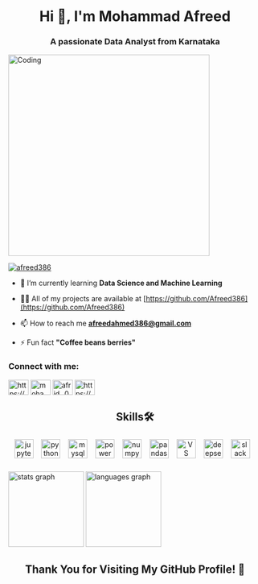 <h1 align="center">Hi 👋, I'm Mohammad Afreed</h1>
<h3 align="center">A passionate Data Analyst from Karnataka</h3>

<img align="center" alt="Coding" width="400" src="https://images.squarespace-cdn.com/content/v1/5769fc401b631bab1addb2ab/1541580611624-TE64QGKRJG8SWAIUS7NS/coding-freak.gif?format=750w">

<p align="left"> <a href="https://github.com/ryo-ma/github-profile-trophy"><img src="https://github-profile-trophy.vercel.app/?username=afreed386" alt="afreed386" /></a> </p>

- 🌱 I’m currently learning **Data Science and Machine Learning**

- 👨‍💻 All of my projects are available at [https://github.com/Afreed386](https://github.com/Afreed386)

- 📫 How to reach me **afreedahmed386@gmail.com**

- ⚡ Fun fact **"Coffee beans berries"**

<h3 align="left">Connect with me:</h3>
<p align="left">
<a href="https://linkedin.com/in/https://www.linkedin.com/in/mohammad-afreed-140128263/" target="blank"><img align="center" src="https://raw.githubusercontent.com/rahuldkjain/github-profile-readme-generator/master/src/images/icons/Social/linked-in-alt.svg" alt="https://www.linkedin.com/in/mohammad-afreed-140128263/" height="30" width="40" /></a>
<a href="https://kaggle.com/mohammad afreed_12" target="blank"><img align="center" src="https://raw.githubusercontent.com/rahuldkjain/github-profile-readme-generator/master/src/images/icons/Social/kaggle.svg" alt="mohammad afreed_12" height="30" width="40" /></a>
<a href="https://instagram.com/afrid._06" target="blank"><img align="center" src="https://raw.githubusercontent.com/rahuldkjain/github-profile-readme-generator/master/src/images/icons/Social/instagram.svg" alt="afrid._06" height="30" width="40" /></a>
<a href="https://www.hackerrank.com/https://www.hackerrank.com/profile/afreedahmed386" target="blank"><img align="center" src="https://raw.githubusercontent.com/rahuldkjain/github-profile-readme-generator/master/src/images/icons/Social/hackerrank.svg" alt="https://www.hackerrank.com/profile/afreedahmed386" height="30" width="40" /></a>
</p>

<h2 align="center">Skills🛠️</h2>

#####

<div align="center">
  <img src="https://img.shields.io/badge/Jupyter-F37626?logo=jupyter&logoColor=black&style=for-the-badge" height="38" alt="jupyter logo"  />
  <img width="8" />
  <img src="https://img.shields.io/badge/Python-3776AB?logo=python&logoColor=fff" height="38" alt="python logo"  />
  <img width="8" />
  <img src="https://img.shields.io/badge/MySQL-4479A1?logo=mysql&logoColor=fff" height="38" alt="mysql logo"  />
  <img width="8" />
  <img src="https://custom-icon-badges.demolab.com/badge/Power%20BI-F1C912?logo=power-bi&logoColor=fff" height="38" alt="power BI logo"  />
  <img width="8" />
  <img src="https://img.shields.io/badge/NumPy-4DABCF?logo=numpy&logoColor=fff" height="38" alt="numpy logo"  />
  <img width="8" />
  <img src="https://img.shields.io/badge/Pandas-150458?logo=pandas&logoColor=fff" height="38" alt="pandas logo"  />
  <img width="8" />
  <img src="https://custom-icon-badges.demolab.com/badge/Visual%20Studio-5C2D91.svg?&logo=visual-studio&logoColor=white" height="38" alt="VS code logo"  />
  <img width="8" />
  <img src="https://custom-icon-badges.demolab.com/badge/Matplotlib-71D291?logo=matplotlib&logoColor=fff" height="38" alt="deepseek logo"  />
  <img width="8" />
  <img src="https://img.shields.io/badge/Slack-4A154B?logo=slack&logoColor=fff" height="38" alt="slack logo"  />
  <img width="8" /> 
</div>

#####

<div align="left">
  <img src="https://github-readme-stats.vercel.app/api?username=afreed386&hide_title=true&hide_rank=false&show_icons=true&include_all_commits=true&count_private=false&disable_animations=false&theme=highcontrast&locale=en&hide_border=false&order=1" height="150" alt="stats graph"  />
  <img src="https://github-readme-stats.vercel.app/api/top-langs?username=afreed386&locale=en&hide_title=false&layout=compact&card_width=320&langs_count=5&theme=vision-friendly-dark&hide_border=false&order=2" height="150" alt="languages graph"  />
</div>


#####

<h2 align="center">Thank You for Visiting My GitHub Profile! 👋</h2>

